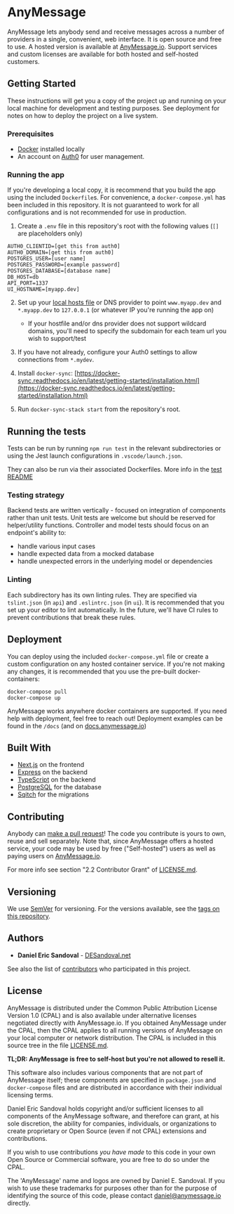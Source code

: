 # AnyMessage

AnyMessage lets anybody send and receive messages across a number of providers in a single, convenient, web interface. It is open source and free to use. A hosted version is available at [AnyMessage.io](http://www.anymessage.io). Support services and custom licenses are available for both hosted and self-hosted customers.

## Getting Started

These instructions will get you a copy of the project up and running on your local machine for development and testing purposes. See deployment for notes on how to deploy the project on a live system.

### Prerequisites

- [Docker](https://www.docker.com/) installed locally
- An account on [Auth0](https://auth0.com/) for user management.

### Running the app

If you're developing a local copy, it is recommend that you build the app using the included `Dockerfile`s. For convenience, a `docker-compose.yml` has been included in this repository. It is not guaranteed to work for all configurations and is not recommended for use in production.

1. Create a `.env` file in this repository's root with the following values (`[]` are placeholders only)

```
AUTH0_CLIENTID=[get this from auth0]
AUTH0_DOMAIN=[get this from auth0]
POSTGRES_USER=[user name]
POSTGRES_PASSWORD=[example password]
POSTGRES_DATABASE=[database name]
DB_HOST=db
API_PORT=1337
UI_HOSTNAME=[myapp.dev]
```

2. Set up your [local hosts file](https://duckduckgo.com/?q=editing+host+files) or DNS provider to point `www.myapp.dev` and `*.myapp.dev` to `127.0.0.1` (or whatever IP you're running the app on)
    * If your hostfile and/or dns provider does not support wildcard domains, you'll need to specify the subdomain for each team url you wish to support/test

3. If you have not already, configure your Auth0 settings to allow connections from `*.mydev`.

4. Install `docker-sync`: [https://docker-sync.readthedocs.io/en/latest/getting-started/installation.html](https://docker-sync.readthedocs.io/en/latest/getting-started/installation.html)

5. Run `docker-sync-stack start` from the repository's root.

## Running the tests

Tests can be run by running `npm run test` in the relevant subdirectories or using the Jest launch configurations in `.vscode/launch.json`.

They can also be run via their associated Dockerfiles. More info in the [test README](./test/README.md)

### Testing strategy
Backend tests are written vertically - focused on integration of components rather than unit tests. Unit tests are welcome but should be reserved for helper/utility functions. Controller and model tests should focus on an endpoint's ability to:
- handle various input cases
- handle expected data from a mocked database
- handle unexpected errors in the underlying model or dependencies

### Linting

Each subdirectory has its own linting rules. They are specified via `tslint.json` (in `api`) and `.eslintrc.json` (in `ui`). It is recommended that you set up your editor to lint automatically. In the future, we'll have CI rules to prevent contributions that break these rules.

## Deployment

You can deploy using the included `docker-compose.yml` file or create a custom configuration on any hosted container service. If you're not making any changes, it is recommended that you use the pre-built docker-containers:
```
docker-compose pull
docker-compose up
```

AnyMessage works anywhere docker containers are supported. If you need help with deployment, feel free to reach out! Deployment examples can be found in the `/docs` (and on [docs.anymessage.io](https://docs.anymessage.io))

## Built With

* [Next.js](https://nextjs.org/) on the frontend
* [Express](https://expressjs.com/) on the backend
* [TypeScript](https://www.typescriptlang.org/) on the backend
* [PostgreSQL](https://www.postgresql.org/) for the database
* [Sqitch](https://sqitch.org/) for the migrations

## Contributing

Anybody can [make a pull request](https://github.com/d3sandoval/anymessage/compare)! The code you contribute is yours to own, reuse and sell separately. Note that, since AnyMessage offers a hosted service, your code may be used by free ("Self-hosted") users as well as paying users on [AnyMessage.io](http://www.anymessage.io).

For more info see section "2.2 Contributor Grant" of [LICENSE.md](LICENSE.md).

## Versioning

We use [SemVer](http://semver.org/) for versioning. For the versions available, see the [tags on this repository](https://github.com/d3sandoval/anymessage/tags). 

## Authors

* **Daniel Eric Sandoval** - [DESandoval.net](https://desandoval.net)

See also the list of [contributors](https://github.com/d3sandoval/anymessage/contributors) who participated in this project.

## License

AnyMessage is distributed under the Common Public Attribution License Version 1.0 (CPAL) and is also available under alternative licenses negotiated directly with AnyMessage.io. If you obtained AnyMessage under the CPAL, then the CPAL applies to all running versions of AnyMessage on your local computer or network distribution. The CPAL is included in this source tree in the file [LICENSE.md](LICENSE.md).

**TL;DR: AnyMessage is free to self-host but you're not allowed to resell it.**

This software also includes various components that are not part of AnyMessage itself; these components are specified in `package.json` and `docker-compose` files and are distributed in accordance with their individual licensing terms.

Daniel Eric Sandoval holds copyright and/or sufficient licenses to all components of the AnyMessage software, and therefore can grant, at his sole discretion, the ability for companies, individuals, or organizations to create proprietary or Open Source (even if not CPAL) extensions and contributions.

If you wish to use contributions *you have made* to this code in your own Open Source or Commercial software, you are free to do so under the CPAL.

The 'AnyMessage' name and logos are owned by Daniel E. Sandoval. If you wish to use these trademarks for purposes other than for the purpose of identifying the source of this code, please contact daniel@anymessage.io directly.
